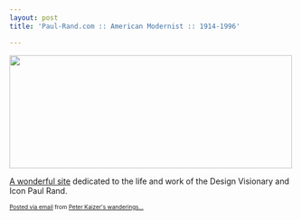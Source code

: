 ```yaml
---
layout: post
title: 'Paul-Rand.com :: American Modernist :: 1914-1996'

---
```


<div class='posterous_autopost'><div class="posterous_bookmarklet_entry"> <a href='http://posterous.com/getfile/files.posterous.com/pdkaizer/jAFicoqzahgiAydAwyFmpwkhedgyHdIetxsrBEzfhJHcjugDhuumEkjytqDn/media_httpwwwpaulrand_ttnjx.jpg.scaled1000.jpg'><img src="http://posterous.com/getfile/files.posterous.com/pdkaizer/jAFicoqzahgiAydAwyFmpwkhedgyHdIetxsrBEzfhJHcjugDhuumEkjytqDn/media_httpwwwpaulrand_ttnjx.jpg.scaled500.jpg" width="500" height="200"/></a>     <p><a href="http://www.paul-rand.com/index.php">A wonderful site</a> dedicated to the life and work of the Design Visionary and Icon Paul Rand.</p> <p></p></div>      <p style="font-size: 10px;">  <a href="http://posterous.com">Posted via email</a>   from <a href="http://random.peterkaizer.com/paul-randcom-american-modernist-1914-1996">Peter Kaizer's wanderings...</a>  </p>  </div>

